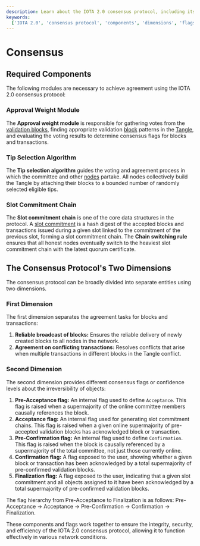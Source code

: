 ```yaml
---
description: Learn about the IOTA 2.0 consensus protocol, including its key components and consensus flags.
keywords:
  ['IOTA 2.0', 'consensus protocol', 'components', 'dimensions', 'flags']
---
```


# Consensus

## Required Components

The following modules are necessary to achieve agreement using the IOTA 2.0 consensus protocol:

### Approval Weight Module

The **Approval weight module** is responsible for gathering votes from
the [validation blocks](data-structures.md#validation-blocks),
finding appropriate validation [block](data-structures.md#blocks) patterns in
the [Tangle](data-structures.md#the-tangle), and evaluating the voting results to determine consensus flags for blocks
and transactions.

### Tip Selection Algorithm

The **Tip selection algorithm** guides the voting and agreement process in which the committee and other [nodes](networking.md#nodes) partake.
All nodes collectively build the Tangle by attaching their blocks to a bounded number of randomly selected eligible
tips.

### Slot Commitment Chain

The **Slot commitment chain** is one of the core data structures in the protocol.
A [slot commitment](data-structures.md#slot-commitments) is a hash digest of
the accepted blocks and transactions issued during a given slot linked to the commitment of the previous slot, forming
a slot commitment chain. The **Chain switching rule** ensures that all honest nodes eventually switch to the heaviest
slot commitment chain with the latest quorum certificate.

## The Consensus Protocol's Two Dimensions

The consensus protocol can be broadly divided into separate entities using two dimensions.

### First Dimension

The first dimension separates the agreement tasks for blocks and transactions:

1. **Reliable broadcast of blocks:** Ensures the reliable delivery of newly created blocks to all nodes in the network.
2. **Agreement on conflicting transactions:** Resolves conflicts that arise when multiple transactions in different blocks in the Tangle conflict.

### Second Dimension

The second dimension provides different consensus flags or confidence levels about the irreversibility of objects:

1. **Pre-Acceptance flag:** An internal flag used to define `Acceptance`. This flag is raised when a supermajority of the online committee members causally references the block.
2. **Acceptance flag:** An internal flag used for generating slot commitment chains. This flag is raised when a given online supermajority of pre-accepted validation blocks has acknowledged block or transaction.
3. **Pre-Confirmation flag:** An internal flag used to define `Confirmation`. This flag is raised when the block is
   causally referenced by a supermajority of the total committee, not just those currently online.
4. **Confirmation flag:** A flag exposed to the user, showing whether a given block or transaction has been acknowledged
   by a total supermajority of pre-confirmed validation blocks.
5. **Finalization flag:** A flag exposed to the user, indicating that a given slot commitment and all objects assigned
   to it have been acknowledged by a total supermajority of pre-confirmed validation blocks.

The flag hierarchy from Pre-Acceptance to Finalization is as follows:
Pre-Acceptance -> Acceptance -> Pre-Confirmation -> Confirmation -> Finalization.

These components and flags work together to ensure the integrity, security, and efficiency of the IOTA 2.0 consensus
protocol, allowing it to function effectively in various network conditions.
